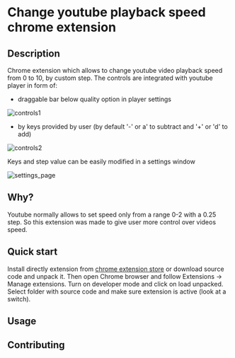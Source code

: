 #  Change youtube playback speed chrome extension

## Description

Chrome extension which allows to change youtube video playback speed from 0 to 10, by custom step. 
The controls are integrated with youtube player in form of: 
- draggable bar below quality option in player settings

![controls1](https://lh3.googleusercontent.com/aDtsVrwoZ-cDivKET8u9Iw-_FJBoayM03zj0OlNlTcxhEkirRzvmbTqegxr6b1vhmuNE1E6Iz747gPyl16Ow44RQPg=s800-w800-h500)
- by keys provided by user (by default '-' or a' to subtract and '+' or 'd' to add) 

![controls2](https://lh3.googleusercontent.com/WrtgqXJyNfFFdaV_J8T_qNksrVxM_ncAJpR8WNypcyNl5NMWlJVOQWeU_m_vksH53-r-vcBUCHMdKqlpvHacmTDa=s1280-w1280-h800)

Keys and step value can be easily modified in a settings window

![settings_page](https://lh3.googleusercontent.com/pUinTB9hkn2GuWLarWvKnTKtvyp2kq3qkcZghraNiZbKHTx5Lj-xC96Bm9IDkamZgJ4qP2IwacerVhGRBANvD_3P=s1280-w1280-h800)

## Why?

Youtube normally allows to set speed only from a range 0-2 with a 0.25 step.
So this extension was made to give user more control over videos speed.

## Quick start

Install directly  extension from [chrome extension store](https://chromewebstore.google.com/detail/custom-youtube-playback-s/mlnghacnjjppjfbbjbpkgcemiaglbpii) or download source code and unpack it. Then open Chrome browser and follow Extensions -> Manage extensions. 
Turn on developer mode and click on load unpacked. Select folder with source code and make sure extension is active (look at a switch).

## Usage

## Contributing